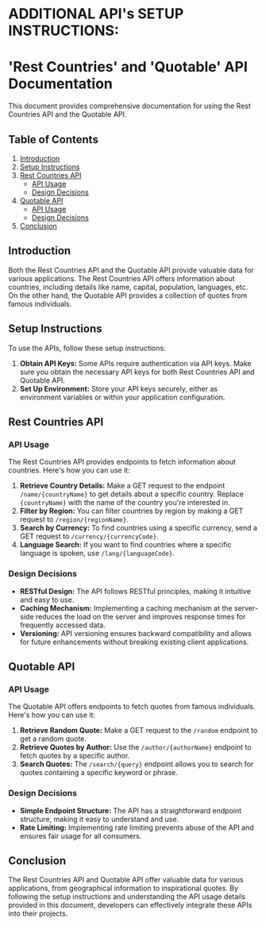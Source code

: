 # ADDITIONAL API's SETUP INSTRUCTIONS:
# 'Rest Countries' and 'Quotable' API Documentation
This document provides comprehensive documentation for using the Rest Countries API and the Quotable API.

## Table of Contents
1. [Introduction](#introduction)
2. [Setup Instructions](#setup-instructions)
3. [Rest Countries API](#rest-countries-api)
    - [API Usage](#api-usage)
    - [Design Decisions](#design-decisions)
4. [Quotable API](#quotable-api)
    - [API Usage](#api-usage-1)
    - [Design Decisions](#design-decisions-1)
5. [Conclusion](#conclusion)

## <a name="introduction">Introduction
Both the Rest Countries API and the Quotable API provide valuable data for various applications. The Rest Countries API offers information about countries, including details like name, capital, population, languages, etc. On the other hand, the Quotable API provides a collection of quotes from famous individuals.

## <a name="setup-instructions">Setup Instructions
To use the APIs, follow these setup instructions:
1. **Obtain API Keys:** Some APIs require authentication via API keys. Make sure you obtain the necessary API keys for both Rest Countries API and Quotable API.
2. **Set Up Environment:** Store your API keys securely, either as environment variables or within your application configuration.

## <a name="rest-countries-api">Rest Countries API

### <a name="api-usage">API Usage
The Rest Countries API provides endpoints to fetch information about countries. Here's how you can use it:

1. **Retrieve Country Details:** Make a GET request to the endpoint `/name/{countryName}` to get details about a specific country. Replace `{countryName}` with the name of the country you're interested in.
2. **Filter by Region:** You can filter countries by region by making a GET request to `/region/{regionName}`.
3. **Search by Currency:** To find countries using a specific currency, send a GET request to `/currency/{currencyCode}`.
4. **Language Search:** If you want to find countries where a specific language is spoken, use `/lang/{languageCode}`.

### <a name="design-decisions">Design Decisions
- **RESTful Design:** The API follows RESTful principles, making it intuitive and easy to use.
- **Caching Mechanism:** Implementing a caching mechanism at the server-side reduces the load on the server and improves response times for frequently accessed data.
- **Versioning:** API versioning ensures backward compatibility and allows for future enhancements without breaking existing client applications.

## <a name="quotable-api">Quotable API

### <a name="api-usage-1">API Usage
The Quotable API offers endpoints to fetch quotes from famous individuals. Here's how you can use it:

1. **Retrieve Random Quote:** Make a GET request to the `/random` endpoint to get a random quote.
2. **Retrieve Quotes by Author:** Use the `/author/{authorName}` endpoint to fetch quotes by a specific author.
3. **Search Quotes:** The `/search/{query}` endpoint allows you to search for quotes containing a specific keyword or phrase.

### <a name="design-decisions-1">Design Decisions
- **Simple Endpoint Structure:** The API has a straightforward endpoint structure, making it easy to understand and use.
- **Rate Limiting:** Implementing rate limiting prevents abuse of the API and ensures fair usage for all consumers.

## <a name="conclusion">Conclusion
The Rest Countries API and Quotable API offer valuable data for various applications, from geographical information to inspirational quotes. By following the setup instructions and understanding the API usage details provided in this document, developers can effectively integrate these APIs into their projects.

